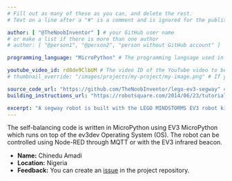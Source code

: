 ```yaml
---
# Fill out as many of these as you can, and delete the rest.
# Text on a line after a "#" is a comment and is ignored for the published page.

author: [ "@TheNoobInventor" ] # your GitHub user name
# or make a list if there is more than one author
# author: [ "@person1", "@person2", "person without GitHub account" ]

programming_language: "MicroPython" # The programming language used in this project

youtube_video_id: rd8de9ClbUM # The video ID of the YouTube video to be displayed with this post
# thumbnail_override: "/images/projects/my-project/my-image.png" # If you don't have a YouTube video (or the video thumbnail isn't good) you can uncomment this line to set your own image for the project. 

source_code_url: "https://github.com/TheNoobInventor/lego-ev3-segway" # Provide a link to your code
building_instructions_url: "https://robotsquare.com/2014/06/23/tutorial-building-balanc3r/" # how to build the model out of LEGO (*not* how to build the source code)

excerpt: "A segway robot is built with the LEGO MINDSTORMS EV3 robot kit and the EV3 Gyro sensor. " # A short summary of your project. This can be a sentence or a paragraph, but it's recommended to keep it under 3 sentences.
---
```

The self-balancing code is written in MicroPython using EV3 MicroPython which runs on top of the ev3dev Operating System (OS). The robot can be controlled using Node-RED through MQTT or with the EV3 infrared beacon.

- **Name:** Chinedu Amadi
- **Location:** Nigeria
- **Feedback:** You can create an [issue](https://github.com/TheNoobInventor/lego-ev3-segway/issues) in the project repository.
